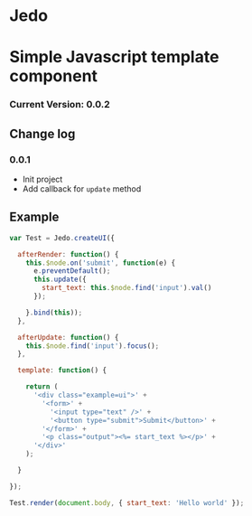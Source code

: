 Jedo
====

# Simple Javascript template component

### Current Version: 0.0.2


## Change log

### 0.0.1
- Init project
- Add callback for `update` method


## Example

```javascript
var Test = Jedo.createUI({

  afterRender: function() {
    this.$node.on('submit', function(e) {
      e.preventDefault();
      this.update({
        start_text: this.$node.find('input').val()
      });

    }.bind(this));
  },

  afterUpdate: function() {
    this.$node.find('input').focus();
  },

  template: function() {

    return (
      '<div class="example=ui">' +
        '<form>' +
          '<input type="text" />' +
          '<button type="submit">Submit</button>' +
        '</form>' +
        '<p class="output"><%= start_text %></p>' +
      '</div>'
    );

  }

});

Test.render(document.body, { start_text: 'Hello world' });
```
